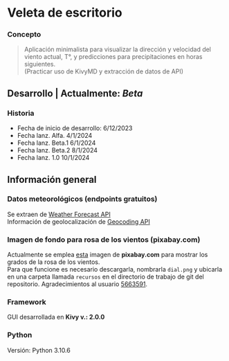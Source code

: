 # Veleta de escritorio

### Concepto
> Aplicación minimalista para visualizar la dirección y velocidad del viento actual, T°, y predicciones para precipitaciones en horas siguientes.  
> (Practicar uso de KivyMD y extracción de datos de API)

## Desarrollo | Actualmente: _Beta_

### Historia
- Fecha de inicio de desarrollo: 6/12/2023
- Fecha lanz. Alfa. 4/1/2024
- Fecha lanz. Beta.1 6/1/2024
- Fecha lanz. Beta.2 8/1/2024
- Fecha lanz. 1.0 10/1/2024
## Información general
### Datos meteorológicos (endpoints gratuitos)
Se extraen de [Weather Forecast API](https://open-meteo.com/en/docs)   
Información de geolocalización de [Geocoding API](https://open-meteo.com/en/docs/geocoding-api)
### Imagen de fondo para rosa de los vientos (pixabay.com)
Actualmente se emplea [esta](https://pixabay.com/es/vectors/marcar-grado-br%C3%BAjula-m%C3%ADnima-5726232/) imagen de **pixabay.com** para mostrar los grados de la rosa de los vientos.  
Para que funcione es necesario descargarla, nombrarla `dial.png` y ubicarla en una carpeta llamada `recursos` en el directorio de trabajo de git del repositorio.
Agradecimientos al usuario [5663591](https://pixabay.com/es/users/5663591-5663591/).

### Framework
GUI desarrollada en **Kivy v.: 2.0.0**
### Python
Versión: Python 3.10.6
